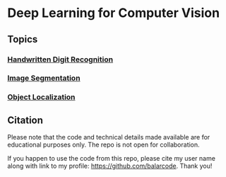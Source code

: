 # Deep Learning for Computer Vision

## Topics

### [Handwritten Digit Recognition](https://github.com/balarcode/deep-learning/tree/main/computer_vision/handwritten_digit_recognition)

### [Image Segmentation](https://github.com/balarcode/deep-learning/tree/main/computer_vision/image_segmentation)

### [Object Localization](https://github.com/balarcode/deep-learning/tree/main/computer_vision/object_localization)

## Citation

Please note that the code and technical details made available are for educational purposes only. The repo is not open for collaboration.

If you happen to use the code from this repo, please cite my user name along with link to my profile: https://github.com/balarcode. Thank you!
